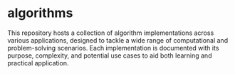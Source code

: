 # algorithms
This repository hosts a collection of algorithm implementations across various applications, designed to tackle a wide range of computational and problem-solving scenarios. Each implementation is documented with its purpose, complexity, and potential use cases to aid both learning and practical application.
